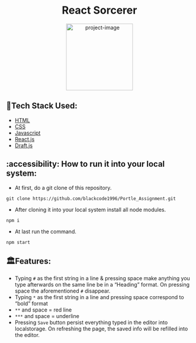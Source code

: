 <h1 align="center" id="title">React Sorcerer</h1>

<p align="center"><img src="https://github.com/blackcode1996/Portle_Assignment/assets/110044436/4d89bcd1-13ee-4a31-b446-b857aa7614cb" alt="project-image" width="180" height="180/"></p>


## :space_invader:Tech Stack Used:

  <ul>
    <li><a href="https://#/">HTML</a></li>
    <li><a href="https://#/">CSS</a></li>
    <li><a href="https://#/">Javascript</a></li>
    <li><a href="https://reactjs.org/">React.js</a></li>
    <li><a href="https://draftjs.org/">Draft.js</a></li>
  </ul>

## :accessibility: How to run it into your local system:

- At first, do a git clone of this repository.
```
git clone https://github.com/blackcode1996/Portle_Assignment.git
```
- After cloning it into your local system install all node modules.
```
npm i
```
- At last run the command.
```
npm start
```

## 🏛️Features:

- Typing ```#``` as the first string in a line & pressing space make anything you type afterwards on the same line be in a “Heading” format. On pressing space the aforementioned ```#``` disappear. 
- Typing ```*``` as the first string in a line and pressing space correspond to “bold” format
- ```**``` and space = red line
- ```***``` and space = underline
- Pressing ```Save``` button persist everything typed in the editor into localstorage. On refreshing the page,  the saved info will be refilled into the editor.
